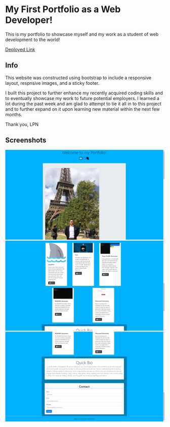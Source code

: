 # My First Portfolio as a Web Developer!

This is my portfolio to showcase myself and my work as a student of web development to the world!

[Deployed Link](https://lnguyen95uzi.github.io/)

## Info

This website was constructed using bootstrap to include a responsive layout, respnsive images, and a sticky footer.

I built this project to further enhance my recently acquired coding skills and to eventually showcase my work to future potential employers. I learned a lot during the past week and am glad to attempt to tie it all in to this project and to further expand on it upon learning new material within the next few months. 

Thank you,
LPN

## Screenshots

![SC1](/assets/port1.png)
![SC2](/assets/port2.png)
![SC3](/assets/port3.png)